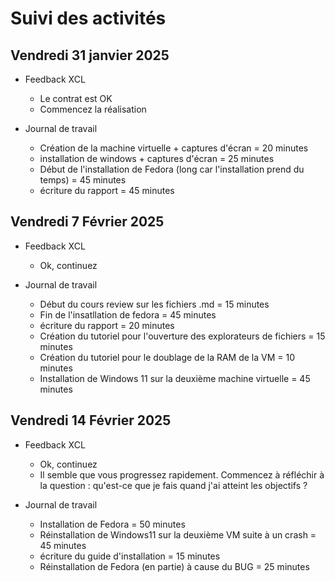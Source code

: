# Suivi des activités

## Vendredi 31 janvier 2025

- Feedback XCL
    - Le contrat est OK
    - Commencez la réalisation

- Journal de travail 
    - Création de la machine virtuelle + captures d'écran = 20 minutes
    - installation de windows + captures d'écran = 25 minutes 
    - Début de l'installation de Fedora (long car l'installation prend du temps) = 45 minutes
    - écriture du rapport = 45 minutes 

## Vendredi 7 Février 2025

- Feedback XCL
    - Ok, continuez
 
- Journal de travail
    - Début du cours review sur les fichiers .md = 15 minutes
    - Fin de l'insatllation de fedora = 45 minutes 
    - écriture du rapport = 20 minutes 
    - Création du tutoriel pour l'ouverture des explorateurs de fichiers = 15 minutes 
    - Création du tutoriel pour le doublage de la RAM de la VM = 10 minutes 
    - Installation de Windows 11 sur la deuxième machine virtuelle = 45 minutes

## Vendredi 14 Février 2025

- Feedback XCL
    - Ok, continuez
    - Il semble que vous progressez rapidement. Commencez à réfléchir à la question : qu'est-ce que je fais quand j'ai atteint les objectifs ?

 - Journal de travail
    - Installation de Fedora  = 50 minutes
    - Réinstallation de Windows11 sur la deuxième VM suite à un crash = 45 minutes
    - écriture du guide d'installation = 15 minutes 
    - Réinstallation de Fedora (en partie) à cause du BUG = 25 minutes 
    